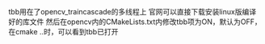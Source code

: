 tbb用在了opencv_traincascade的多线程上
官网可以直接下载安装linux版编译好的库文件
然后在opencv内的CMakeLists.txt内修改tbb项为ON，默认为OFF， 在cmake ..时，可以看到tbb已打开